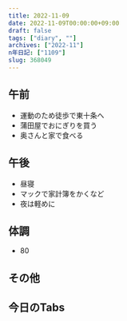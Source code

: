 ```yaml
---
title: 2022-11-09
date: 2022-11-09T00:00:00+09:00
draft: false
tags: ["diary", ""]
archives: ["2022-11"]
n年日記: ["1109"]
slug: 368049
---
```

## 午前
- 運動のため徒歩で東十条へ
- 蒲田屋でおにぎりを買う
- 奥さんと家で食べる
## 午後
- 昼寝
- マックで家計簿をかくなど
- 夜は軽めに
## 体調
- 80
## その他
## 今日のTabs